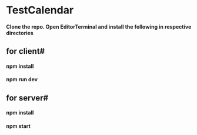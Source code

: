 # TestCalendar
#### Clone the repo. Open EditorTerminal and install the following in respective directories 

## for client#
#### npm install
#### npm run dev

## for server#
#### npm install
#### npm start
